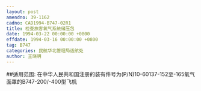 ```yaml
---
layout: post
amendno: 39-1162
cadno: CAD1994-B747-02R1
title: 检查旅客氧气系统储压包
date: 1994-03-22 00:00:00 +0800
effdate: 1994-03-16 00:00:00 +0800
tag: B747
categories: 民航华北管理局适航处
author: 王晓明
---
```


##适用范围:
在中华人民共和国注册的装有件号为(P/N)10-60137-152至-165氧气面罩的B747-200/-400型飞机

